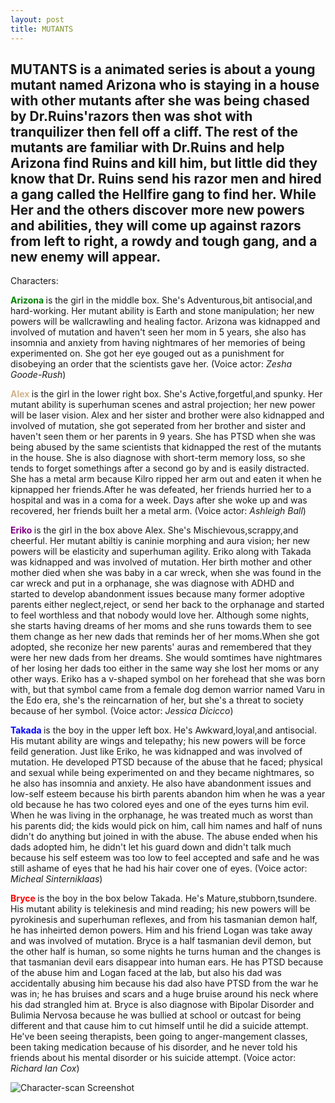 ```yaml
---
layout: post
title: MUTANTS
---
```

MUTANTS is a animated series is about a young mutant named Arizona who is staying in a house with other mutants after she was being chased by Dr.Ruins'razors then was shot with tranquilizer then fell off a cliff. The rest of the mutants are familiar with Dr.Ruins and help Arizona find Ruins and kill him, but little did they know that Dr. Ruins send his razor men and hired a gang called the Hellfire gang to find her. While Her and the others discover more new powers and abilities, they will come up against razors from left to right, a rowdy and tough gang, and a new enemy will appear.
---
Characters:
   
   <a style="color:green; font-weight:bold"> Arizona </a> is the girl in the middle box. She's Adventurous,bit antisocial,and hard-working. Her mutant ability is Earth and stone manipulation; her new powers will be wallcrawling and healing factor. Arizona was kidnapped and involved of mutation and haven't seen her mom in 5 years, she also has insomnia and anxiety from having nightmares of her memories of being experimented on. She got her eye gouged out as a punishment for disobeying an order that the scientists gave her. (Voice actor: *Zesha Goode-Rush*)
   
   <a style="color:tan; font-weight:bold"> Alex </a> is the girl in the lower right box. She's Active,forgetful,and spunky. Her mutant ability is superhuman scenes and astral projection; her new power will be laser vision. Alex and her sister and brother were also kidnapped and involved of mutation, she got seperated from her brother and sister and haven't seen them or her parents in 9 years. She has PTSD when she was being abused by the same scientists that kidnapped the rest of the mutants in the house. She is also diagnose with short-term memory loss, so she tends to forget somethings after a second go by and is easily distracted. She has a metal arm because Kilro ripped her arm out and eaten it when he kipnapped her friends.After he was defeated, her friends hurried her to a hospital and was in a coma for a week. Days after she woke up and was recovered, her friends built her a metal arm. (Voice actor: *Ashleigh Ball*)
   
   <a style="color:purple; font-weight:bold"> Eriko </a> is the girl in the box above Alex. She's Mischievous,scrappy,and cheerful. Her mutant abiltiy is caninie morphing and aura vision; her new powers will be elasticity and superhuman agility. Eriko along with Takada was kidnapped and was involved of mutation. Her birth mother and other mother died when she was baby in a car wreck, when she was found in the car wreck and put in a orphanage, she was diagnose with ADHD and started to develop abandonment issues because many former adoptive parents either neglect,reject, or send her back to the orphanage and started to feel worthless and that nobody would love her. Although some nights, she starts having dreams of her moms and she runs towards them to see them change as her new dads that reminds her of her moms.When she got adopted, she reconize her new parents' auras and remembered that they were her new dads from her dreams. She would somtimes have nightmares of her losing her dads too either in the same way she lost her moms or any other ways. Eriko has a v-shaped symbol on her forehead that she was born with, but that symbol came from a female dog demon warrior named Varu in the Edo era, she's the reincarnation of her, but she's a threat to society because of her symbol. (Voice actor: *Jessica Dicicco*)
   
   <a style="color:blue; font-weight:bold"> Takada </a> is the boy in the upper left box. He's Awkward,loyal,and antisocial. His mutant ability are wings and telepathy; his new powers will be force feild generation. Just like Eriko, he was kidnapped and was involved of mutation. He developed PTSD because of the abuse that he faced; physical and sexual while being experimented on and they became nightmares, so he also has insomnia and anxiety. He also have abandonment issues and low-self esteem because his birth parents abandon him when he was a year old because he has two colored eyes and one of the eyes turns him evil. When he was living in the orphanage, he was treated much as worst than his parents did; the kids would pick on him, call him names and half of nuns didn't do anything but joined in with the abuse. The abuse ended when his dads adopted him, he didn't let his guard down and didn't talk much because his self esteem was too low to feel accepted and safe and he was still ashame of eyes that he had his hair cover one of eyes. (Voice actor: *Micheal Sinterniklaas*)
   
   <a style="color:red; font-weight:bold"> Bryce </a> is the boy in the box below Takada. He's Mature,stubborn,tsundere. His mutant ability is telekinesis and mind reading; his new powers will be pyrokinesis and superhuman reflexes, and from his tasmanian demon half, he has inheirted demon powers. Him and his friend Logan was take away and was involved of mutation. Bryce is a half tasmanian devil demon, but the other half is human, so some nights he turns human and the changes is that tasmanian devil ears disappear into human ears. He has PTSD because of the abuse him and Logan faced at the lab, but also his dad was accidentally abusing him because his dad also have PTSD from the war he was in; he has bruises and scars and a huge bruise around his neck where his dad strangled him at. Bryce is also diagnose with Bipolar Disorder and Bulimia Nervosa because he was bullied at school or outcast for being different and that cause him to cut himself until he did a suicide attempt. He've been seeing therapists, been going to anger-mangement classes, been taking medication because of his disorder, and he never told his friends about his mental disorder or his suicide attempt. (Voice actor: *Richard Ian Cox*)


![Character-scan Screenshot]({{site.baseurl}}/images/2018-06-20-character-scan.png "Character-scan Screenshot")
